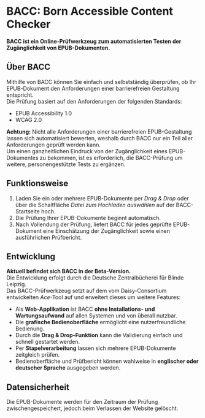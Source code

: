 # BACC: Born Accessible Content Checker
__BACC ist ein Online-Prüfwerkzeug zum automatisierten Testen der Zugänglichkeit von EPUB-Dokumenten.__
## Über BACC
Mithilfe von BACC können Sie einfach und selbstständig überprüfen, ob Ihr EPUB-Dokument den Anforderungen einer barrierefreien Gestaltung entspricht.  
Die Prüfung basiert auf den Anforderungen der folgenden Standards:
*	EPUB Accessibility 1.0
*	WCAG 2.0
  
__Achtung:__ Nicht alle Anforderungen einer barrierefreien EPUB-Gestaltung lassen sich automatisiert bewerten, weshalb durch BACC nur ein Teil aller Anforderungen geprüft werden kann.   
Um einen ganzheitlichen Eindruck von der Zugänglichkeit eines EPUB-Dokumentes zu bekommen, ist es erforderlich, die BACC-Prüfung um weitere, personengestützte Tests zu ergänzen.
## Funktionsweise
1. Laden Sie ein oder mehrere EPUB-Dokumente per *Drag & Drop* oder über die Schaltfläche *Datei zum Hochladen auswählen* auf der BACC-Startseite hoch.
2. Die Prüfung Ihrer EPUB-Dokumente beginnt automatisch.
3. Nach Vollendung der Prüfung, liefert BACC für jedes geprüfte EPUB-Dokument eine Einschätzung der Zugänglichkeit sowie einen ausführlichen Prüfbericht.
## Entwicklung
__Aktuell befindet sich BACC in der Beta-Version.__  
Die Entwicklung erfolgt durch die Deutsche Zentralbücherei für Blinde Leipzig.  
Das BACC-Prüfwerkzeug setzt auf dem vom Daisy-Consortium entwickelten *Ace*-Tool auf und erweitert dieses um weitere Features:
*	Als __Web-Applikation__ ist BACC __ohne Installations- und Wartungsaufwand__ auf allen Systemen und von überall nutzbar.
*	Die __grafische Bedienoberfläche__ ermöglicht eine nutzerfreundliche Bedienung.
*	Durch die __Drag & Drop-Funktion__ kann die Validierung einfach und schnell gestartet werden.
*	Per __Stapelverarbeitung__ lassen sich mehrere EPUB-Dokumente zeitgleich prüfen.
*	Bedienoberfläche und Prüfbericht können wahlweise in __englischer oder deutscher Sprache__ ausgegeben werden.
## Datensicherheit
Die EPUB-Dokumente werden für den Zeitraum der Prüfung zwischengespeichert, jedoch beim Verlassen der Website gelöscht.
